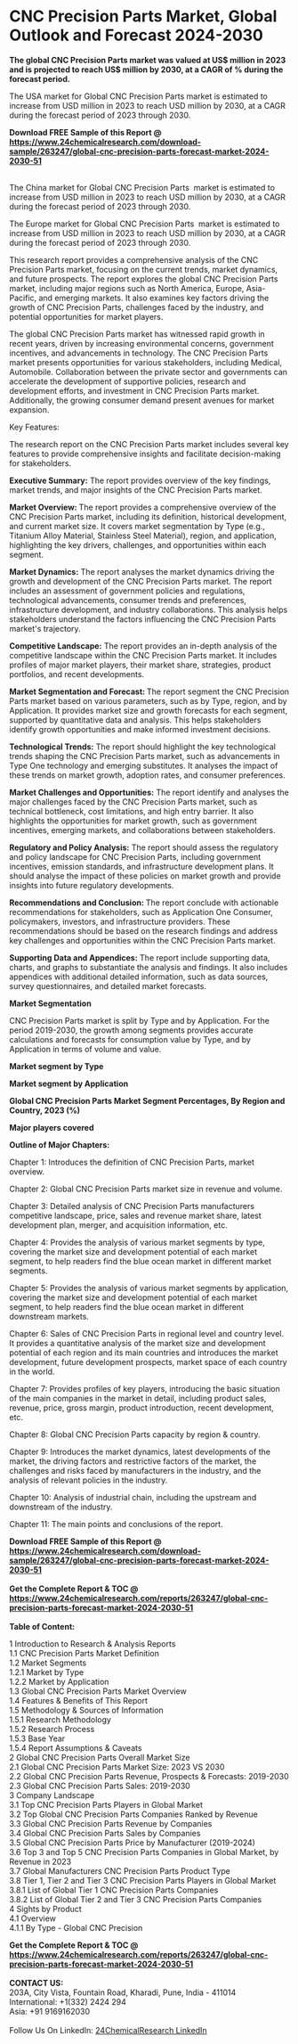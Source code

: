 <h1>CNC Precision Parts Market, Global Outlook and Forecast 2024-2030</h1><p><strong>The global CNC Precision Parts market was valued at US$ million in 2023 and is projected to reach US$ million by 2030, at a CAGR of % during the forecast period.</strong></p><p>
</p><p>The USA market for Global CNC Precision Parts market is estimated to increase from USD million in 2023 to reach USD million by 2030, at a CAGR during the forecast period of 2023 through 2030.</p><div><b>Download FREE Sample of this Report @ 
            <a href="https://www.24chemicalresearch.com/download-sample/263247/global-cnc-precision-parts-forecast-market-2024-2030-51">
            https://www.24chemicalresearch.com/download-sample/263247/global-cnc-precision-parts-forecast-market-2024-2030-51</a></b></div><br><p>
</p><p>The China market for Global CNC Precision Parts  market is estimated to increase from USD million in 2023 to reach USD million by 2030, at a CAGR during the forecast period of 2023 through 2030.</p><p>
</p><p>The Europe market for Global CNC Precision Parts  market is estimated to increase from USD million in 2023 to reach USD million by 2030, at a CAGR during the forecast period of 2023 through 2030.</p><p>
</p><p>This research report provides a comprehensive analysis of the CNC Precision Parts market, focusing on the current trends, market dynamics, and future prospects. The report explores the global CNC Precision Parts market, including major regions such as North America, Europe, Asia-Pacific, and emerging markets. It also examines key factors driving the growth of CNC Precision Parts, challenges faced by the industry, and potential opportunities for market players.</p><p>
</p><p>The global CNC Precision Parts market has witnessed rapid growth in recent years, driven by increasing environmental concerns, government incentives, and advancements in technology. The CNC Precision Parts market presents opportunities for various stakeholders, including Medical, Automobile. Collaboration between the private sector and governments can accelerate the development of supportive policies, research and development efforts, and investment in CNC Precision Parts market. Additionally, the growing consumer demand present avenues for market expansion.</p><p>
Key Features:</p><p>
The research report on the CNC Precision Parts market includes several key features to provide comprehensive insights and facilitate decision-making for stakeholders.</p><p>
<strong>Executive Summary:</strong> The report provides overview of the key findings, market trends, and major insights of the CNC Precision Parts market.</p><p>
<strong>Market Overview: </strong>The report provides a comprehensive overview of the CNC Precision Parts market, including its definition, historical development, and current market size. It covers market segmentation by Type (e.g., Titanium Alloy Material, Stainless Steel Material), region, and application, highlighting the key drivers, challenges, and opportunities within each segment.</p><p>
<strong>Market Dynamics:</strong> The report analyses the market dynamics driving the growth and development of the CNC Precision Parts market. The report includes an assessment of government policies and regulations, technological advancements, consumer trends and preferences, infrastructure development, and industry collaborations. This analysis helps stakeholders understand the factors influencing the CNC Precision Parts market's trajectory.</p><p>
<strong>Competitive Landscape:</strong> The report provides an in-depth analysis of the competitive landscape within the CNC Precision Parts market. It includes profiles of major market players, their market share, strategies, product portfolios, and recent developments.</p><p>
<strong>Market Segmentation and Forecast: </strong>The report segment the CNC Precision Parts market based on various parameters, such as by Type, region, and by Application. It provides market size and growth forecasts for each segment, supported by quantitative data and analysis. This helps stakeholders identify growth opportunities and make informed investment decisions.</p><p>
<strong>Technological Trends:</strong> The report should highlight the key technological trends shaping the CNC Precision Parts market, such as advancements in Type One technology and emerging substitutes. It analyses the impact of these trends on market growth, adoption rates, and consumer preferences.</p><p>
<strong>Market Challenges and Opportunities:</strong> The report identify and analyses the major challenges faced by the CNC Precision Parts market, such as technical bottleneck, cost limitations, and high entry barrier. It also highlights the opportunities for market growth, such as government incentives, emerging markets, and collaborations between stakeholders.</p><p>
<strong>Regulatory and Policy Analysis:</strong> The report should assess the regulatory and policy landscape for CNC Precision Parts, including government incentives, emission standards, and infrastructure development plans. It should analyse the impact of these policies on market growth and provide insights into future regulatory developments.</p><p>
<strong>Recommendations and Conclusion: </strong>The report conclude with actionable recommendations for stakeholders, such as Application One Consumer, policymakers, investors, and infrastructure providers. These recommendations should be based on the research findings and address key challenges and opportunities within the CNC Precision Parts market.</p><p>
<strong>Supporting Data and Appendices:</strong> The report include supporting data, charts, and graphs to substantiate the analysis and findings. It also includes appendices with additional detailed information, such as data sources, survey questionnaires, and detailed market forecasts.</p><p>
<strong>Market Segmentation</strong></p><p>
CNC Precision Parts market is split by Type and by Application. For the period 2019-2030, the growth among segments provides accurate calculations and forecasts for consumption value by Type, and by Application in terms of volume and value.</p><p>
<strong>Market segment by Type</strong></p><p>
</p><p>
</p><p><strong>Market segment by Application</strong></p><p>
</p><p>
</p><p><strong>Global CNC Precision Parts Market Segment Percentages, By Region and Country, 2023 (%)</strong></p><p>
</p><p>
</p><p></p><p>
<strong>Major players covered</strong></p><p>
</p><p>
</p><p><strong>Outline of Major Chapters:</strong></p><p>
Chapter 1: Introduces the definition of CNC Precision Parts, market overview.</p><p>
Chapter 2: Global CNC Precision Parts market size in revenue and volume.</p><p>
Chapter 3: Detailed analysis of CNC Precision Parts manufacturers competitive landscape, price, sales and revenue market share, latest development plan, merger, and acquisition information, etc.</p><p>
Chapter 4: Provides the analysis of various market segments by type, covering the market size and development potential of each market segment, to help readers find the blue ocean market in different market segments.</p><p>
Chapter 5: Provides the analysis of various market segments by application, covering the market size and development potential of each market segment, to help readers find the blue ocean market in different downstream markets.</p><p>
Chapter 6: Sales of CNC Precision Parts in regional level and country level. It provides a quantitative analysis of the market size and development potential of each region and its main countries and introduces the market development, future development prospects, market space of each country in the world.</p><p>
Chapter 7: Provides profiles of key players, introducing the basic situation of the main companies in the market in detail, including product sales, revenue, price, gross margin, product introduction, recent development, etc.</p><p>
Chapter 8: Global CNC Precision Parts capacity by region &amp; country.</p><p>
Chapter 9: Introduces the market dynamics, latest developments of the market, the driving factors and restrictive factors of the market, the challenges and risks faced by manufacturers in the industry, and the analysis of relevant policies in the industry.</p><p>
Chapter 10: Analysis of industrial chain, including the upstream and downstream of the industry.</p><p>
Chapter 11: The main points and conclusions of the report.</p><div><b>Download FREE Sample of this Report @ 
            <a href="https://www.24chemicalresearch.com/download-sample/263247/global-cnc-precision-parts-forecast-market-2024-2030-51">
            https://www.24chemicalresearch.com/download-sample/263247/global-cnc-precision-parts-forecast-market-2024-2030-51</a></b></div><br><div><b>Get the Complete Report & TOC @ 
            <a href="https://www.24chemicalresearch.com/reports/263247/global-cnc-precision-parts-forecast-market-2024-2030-51">
            https://www.24chemicalresearch.com/reports/263247/global-cnc-precision-parts-forecast-market-2024-2030-51</a></b></div><br>
            <b>Table of Content:</b><p>1 Introduction to Research & Analysis Reports<br />
    1.1 CNC Precision Parts Market Definition<br />
    1.2 Market Segments<br />
        1.2.1 Market by Type<br />
        1.2.2 Market by Application<br />
    1.3 Global CNC Precision Parts Market Overview<br />
    1.4 Features & Benefits of This Report<br />
    1.5 Methodology & Sources of Information<br />
        1.5.1 Research Methodology<br />
        1.5.2 Research Process<br />
        1.5.3 Base Year<br />
        1.5.4 Report Assumptions & Caveats<br />
2 Global CNC Precision Parts Overall Market Size<br />
    2.1 Global CNC Precision Parts Market Size: 2023 VS 2030<br />
    2.2 Global CNC Precision Parts Revenue, Prospects & Forecasts: 2019-2030<br />
    2.3 Global CNC Precision Parts Sales: 2019-2030<br />
3 Company Landscape<br />
    3.1 Top CNC Precision Parts Players in Global Market<br />
    3.2 Top Global CNC Precision Parts Companies Ranked by Revenue<br />
    3.3 Global CNC Precision Parts Revenue by Companies<br />
    3.4 Global CNC Precision Parts Sales by Companies<br />
    3.5 Global CNC Precision Parts Price by Manufacturer (2019-2024)<br />
    3.6 Top 3 and Top 5 CNC Precision Parts Companies in Global Market, by Revenue in 2023<br />
    3.7 Global Manufacturers CNC Precision Parts Product Type<br />
    3.8 Tier 1, Tier 2 and Tier 3 CNC Precision Parts Players in Global Market<br />
        3.8.1 List of Global Tier 1 CNC Precision Parts Companies<br />
        3.8.2 List of Global Tier 2 and Tier 3 CNC Precision Parts Companies<br />
4 Sights by Product<br />
    4.1 Overview<br />
        4.1.1 By Type - Global CNC Precision</p><div><b>Get the Complete Report & TOC @ 
            <a href="https://www.24chemicalresearch.com/reports/263247/global-cnc-precision-parts-forecast-market-2024-2030-51">
            https://www.24chemicalresearch.com/reports/263247/global-cnc-precision-parts-forecast-market-2024-2030-51</a></b></div><br><b>CONTACT US:</b><br>
            203A, City Vista, Fountain Road, Kharadi, Pune, India - 411014<br>
            International: +1(332) 2424 294<br>
            Asia: +91 9169162030 <br><br>
            Follow Us On LinkedIn: <a href="https://www.linkedin.com/company/24chemicalresearch/">24ChemicalResearch LinkedIn</a>